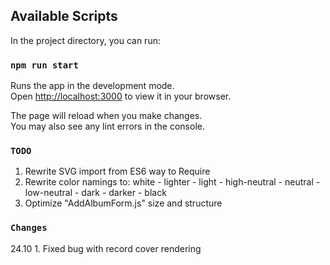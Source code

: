 ## Available Scripts

In the project directory, you can run:

### `npm run start`

Runs the app in the development mode.\
Open [http://localhost:3000](http://localhost:3000) to view it in your browser.

The page will reload when you make changes.\
You may also see any lint errors in the console.

### `TODO`

1) Rewrite SVG import from ES6 way to Require
2) Rewrite color namings to: 
    white - lighter - light - high-neutral - neutral - low-neutral - dark - darker - black
3) Optimize "AddAlbumForm.js" size and structure


### `Changes`

24.10
    1. Fixed bug with record cover rendering
